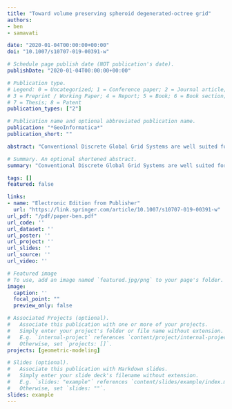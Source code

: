 ```yaml
---
title: "Toward volume preserving spheroid degenerated-octree grid"
authors:
- ben
- samavati

date: "2020-01-04T00:00:00+00:00"
doi: "10.1007/s10707-019-00391-w"

# Schedule page publish date (NOT publication's date).
publishDate: "2020-01-04T00:00:00+00:00"

# Publication type.
# Legend: 0 = Uncategorized; 1 = Conference paper; 2 = Journal article;
# 3 = Preprint / Working Paper; 4 = Report; 5 = Book; 6 = Book section;
# 7 = Thesis; 8 = Patent
publication_types: ["2"]

# Publication name and optional abbreviated publication name.
publication: "*GeoInformatica*"
publication_short: ""

abstract: "Conventional Discrete Global Grid Systems are well suited for storing and indexing data on the Earth's surface, but not for data above and below the surface. To properly support volumetric data, a 3D version of this data structure is needed. One promising approach for this is the Spheroid Degenerate-Octree Grid (SDOG), first proposed by Yu and Wu in 2009. Compared to other methods, this grid does a good job of ensuring cells have close to equal volume, which is important for ensuring a consistent spatial resolution for the entire Earth. In this paper, we introduce modifications that can be made to the original SDOG subdivision method in order to further improve its volume preserving properties. We perform a brief analysis of the number of cells in an SDOG grid and use this analysis to develop both a stationary and non-stationary modified subdivision scheme. To index the resulting grids, we derive a closed form mapping between conventional SDOG and the grids resulting from our modified subdivision rules. We evaluate the effectiveness of our modifications using two different measures of volume preservation and measure the affect these modifications have on the compactness of cells. A weighting factor allows us to balance the trade off between volume preservation and cell compactness to best meet the needs of different applications. Our method can produce a grid where all cells, except those at the poles, have exactly equal volume."

# Summary. An optional shortened abstract.
summary: "Conventional Discrete Global Grid Systems are well suited for storing and indexing data on the Earth's surface, but not for data above and below the surface. To properly support volumetric data, a 3D version of this data structure is needed. One promising approach for this is the Spheroid Degenerate-Octree Grid (SDOG), first proposed by Yu and Wu in 2009. Compared to other methods, this grid does a good job of ensuring cells have close to equal volume, which is important for ensuring a..."

tags: []
featured: false

links:
- name: "Electronic Edition from Publisher"
  url: "https://link.springer.com/article/10.1007/s10707-019-00391-w"
url_pdf: "/pdf/paper-ben.pdf"
url_code: ''
url_dataset: ''
url_poster: ''
url_project: ''
url_slides: ''
url_source: ''
url_video: ''

# Featured image
# To use, add an image named `featured.jpg/png` to your page's folder. 
image:
  caption: ''
  focal_point: ""
  preview_only: false

# Associated Projects (optional).
#   Associate this publication with one or more of your projects.
#   Simply enter your project's folder or file name without extension.
#   E.g. `internal-project` references `content/project/internal-project/index.md`.
#   Otherwise, set `projects: []`.
projects: [geometric-modeling]

# Slides (optional).
#   Associate this publication with Markdown slides.
#   Simply enter your slide deck's filename without extension.
#   E.g. `slides: "example"` references `content/slides/example/index.md`.
#   Otherwise, set `slides: ""`.
slides: example
---
```

